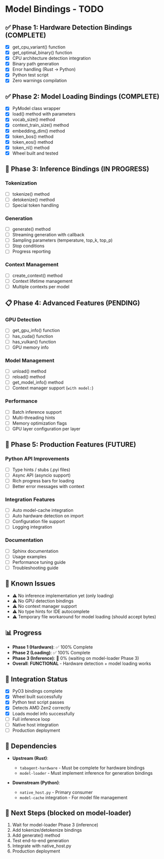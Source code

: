 # Model Bindings - TODO

## ✅ Phase 1: Hardware Detection Bindings (COMPLETE)

- [x] get_cpu_variant() function
- [x] get_optimal_binary() function
- [x] CPU architecture detection integration
- [x] Binary path generation
- [x] Error handling (Rust -> Python)
- [x] Python test script
- [x] Zero warnings compilation

## ✅ Phase 2: Model Loading Bindings (COMPLETE)

- [x] PyModel class wrapper
- [x] load() method with parameters
- [x] vocab_size() method
- [x] context_train_size() method
- [x] embedding_dim() method
- [x] token_bos() method
- [x] token_eos() method
- [x] token_nl() method
- [x] Wheel built and tested

## 🔄 Phase 3: Inference Bindings (IN PROGRESS)

### Tokenization
- [ ] tokenize() method
- [ ] detokenize() method
- [ ] Special token handling

### Generation
- [ ] generate() method
- [ ] Streaming generation with callback
- [ ] Sampling parameters (temperature, top_k, top_p)
- [ ] Stop conditions
- [ ] Progress reporting

### Context Management
- [ ] create_context() method
- [ ] Context lifetime management
- [ ] Multiple contexts per model

## 📋 Phase 4: Advanced Features (PENDING)

### GPU Detection
- [ ] get_gpu_info() function
- [ ] has_cuda() function
- [ ] has_vulkan() function
- [ ] GPU memory info

### Model Management
- [ ] unload() method
- [ ] reload() method
- [ ] get_model_info() method
- [ ] Context manager support (`with model:`)

### Performance
- [ ] Batch inference support
- [ ] Multi-threading hints
- [ ] Memory optimization flags
- [ ] GPU layer configuration per layer

## 🚀 Phase 5: Production Features (FUTURE)

### Python API Improvements
- [ ] Type hints / stubs (.pyi files)
- [ ] Async API (asyncio support)
- [ ] Rich progress bars for loading
- [ ] Better error messages with context

### Integration Features
- [ ] Auto model-cache integration
- [ ] Auto hardware detection on import
- [ ] Configuration file support
- [ ] Logging integration

### Documentation
- [ ] Sphinx documentation
- [ ] Usage examples
- [ ] Performance tuning guide
- [ ] Troubleshooting guide

## 🐛 Known Issues

- ⚠️ No inference implementation yet (only loading)
- ⚠️ No GPU detection bindings
- ⚠️ No context manager support
- ⚠️ No type hints for IDE autocomplete
- ⚠️ Temporary file workaround for model loading (should accept bytes)

## 📊 Progress

- **Phase 1 (Hardware)**: ✅ 100% Complete
- **Phase 2 (Loading)**: ✅ 100% Complete  
- **Phase 3 (Inference)**: 🔴 0% (waiting on model-loader Phase 3)
- **Overall**: **FUNCTIONAL** - Hardware detection + model loading works

## 🔗 Integration Status

- [x] PyO3 bindings complete
- [x] Wheel built successfully
- [x] Python test script passes
- [x] Detects AMD Zen2 correctly
- [x] Loads model info successfully
- [ ] Full inference loop
- [ ] Native host integration
- [ ] Production deployment

## 🔗 Dependencies

- **Upstream (Rust)**:
  - `tabagent-hardware` - Must be complete for hardware bindings
  - `model-loader` - Must implement inference for generation bindings
  
- **Downstream (Python)**:
  - `native_host.py` - Primary consumer
  - `model-cache` integration - For model file management

## 🎯 Next Steps (blocked on model-loader)

1. Wait for model-loader Phase 3 (inference)
2. Add tokenize/detokenize bindings
3. Add generate() method
4. Test end-to-end generation
5. Integrate with native_host.py
6. Production deployment

